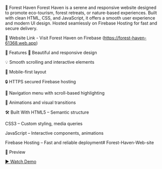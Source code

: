 🌲 Forest Haven
Forest Haven is a serene and responsive website designed to promote eco-tourism, forest retreats, or nature-based experiences. Built with clean HTML, CSS, and JavaScript, it offers a smooth user experience and modern UI design. Hosted seamlessly on Firebase Hosting for fast and secure delivery.

🔗 Website Link - 
Visit Forest Haven on Firebase
(https://forest-haven-61368.web.app)

🚀 Features
🌿 Beautiful and responsive design

💡 Smooth scrolling and interactive elements

📱 Mobile-first layout

🔒 HTTPS secured Firebase hosting

🧭 Navigation menu with scroll-based highlighting

🎨 Animations and visual transitions

🛠️ Built With
HTML5 – Semantic structure

CSS3 – Custom styling, media queries

JavaScript – Interactive components, animations

Firebase Hosting – Fast and reliable deployment# Forest-Haven-Web-site

📸 Preview

[▶️ Watch Demo](https://github.com/username/repo-name/raw/main/videos/heaven.mp4)

